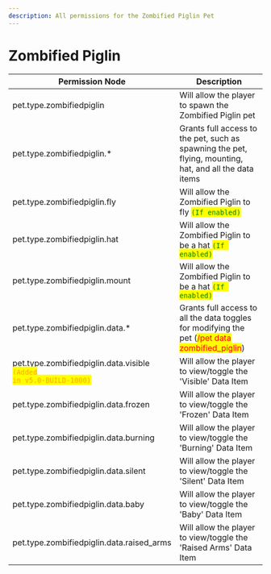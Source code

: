 ```yaml
---
description: All permissions for the Zombified Piglin Pet
---
```



# Zombified Piglin
| Permission Node | Description |
| - | - |
| pet.type.zombifiedpiglin | Will allow the player to spawn the Zombified Piglin pet |
| pet.type.zombifiedpiglin.* | Grants full access to the pet, such as spawning the pet, flying, mounting, hat, and all the data items |
| pet.type.zombifiedpiglin.fly | Will allow the Zombified Piglin to fly <mark style="color:green;">`(If enabled)`</mark> |
| pet.type.zombifiedpiglin.hat | Will allow the Zombified Piglin to be a hat <mark style="color:green;">`(If enabled)`</mark> |
| pet.type.zombifiedpiglin.mount | Will allow the Zombified Piglin to be a hat <mark style="color:green;">`(If enabled)`</mark> |
| pet.type.zombifiedpiglin.data.* | Grants full access to all the data toggles for modifying the pet (<mark style="color:red;">/pet data zombified_piglin</mark>) |
| pet.type.zombifiedpiglin.data.visible<br><mark style="color:orange;"><code>(Added in v5.0-BUILD-1000)</code></mark> | Will allow the player to view/toggle the 'Visible' Data Item |
| pet.type.zombifiedpiglin.data.frozen | Will allow the player to view/toggle the 'Frozen' Data Item |
| pet.type.zombifiedpiglin.data.burning | Will allow the player to view/toggle the 'Burning' Data Item |
| pet.type.zombifiedpiglin.data.silent | Will allow the player to view/toggle the 'Silent' Data Item |
| pet.type.zombifiedpiglin.data.baby | Will allow the player to view/toggle the 'Baby' Data Item |
| pet.type.zombifiedpiglin.data.raised_arms | Will allow the player to view/toggle the 'Raised Arms' Data Item |

